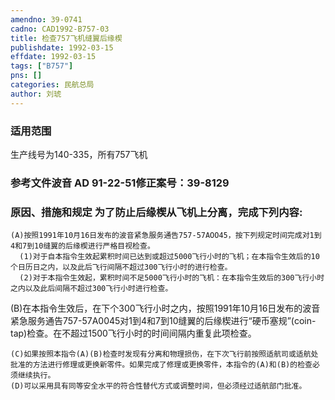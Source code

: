 ```yaml
---
amendno: 39-0741  
cadno: CAD1992-B757-03  
title: 检查757飞机缝翼后缘楔  
publishdate: 1992-03-15  
effdate: 1992-03-15  
tags: ["B757"]  
pns: []  
categories: 民航总局  
author: 刘琥  
---
```

  
### 适用范围  
生产线号为140-335，所有757飞机  
  
<!--more-->  
### 参考文件波音 AD 91-22-51修正案号：39-8129  
  
### 原因、措施和规定     为了防止后缘楔从飞机上分离，完成下列内容:  
    (A)按照1991年10月16日发布的波音紧急服务通告757-57AOO45，按下列规定时间完成对1到4和7到10缝翼的后缘楔进行严格目视检查。  
      (1)对于自本指令生效起累积时间已达到或超过5000飞行小时的飞机；在本指令生效后的10个日历日之内，以及此后飞行间隔不超过300飞行小时的进行检查。  
      (2)对于本指令生效起，累积时间不足5000飞行小时的飞机：在本指令生效后的300飞行小时之内以及此后间隔不超过300飞行小时进行检查。  
(B)在本指令生效后，在下个300飞行小时之内，按照1991年10月16日发布的波音紧急服务通告757-57A0045对1到4和7到10缝翼的后缘楔进行“硬币塞规”(coin- tap)检查。在不超过1500飞行小时的时间间隔内重复此项检查。  
  
  
    (C)如果按照本指令(A)(B)检查时发现有分离和物理损伤，在下次飞行前按照适航司或适航处批准的方法进行修理或更换新零件。如果完成了修理或更换零件，本指令的(A)和(B)的检查必须继续执行。  
    (D)可以采用具有同等安全水平的符合性替代方式或调整时间，但必须经过适航部门批准。  
  
